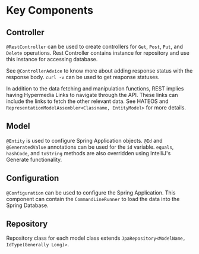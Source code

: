 # Key Components

## Controller

`@RestController` can be used to create controllers for `Get`, `Post`, `Put`, and `Delete` operations. Rest Controller contains instance for repository and use this instance for accessing database.

See `@ControllerAdvice` to know more about adding response status with the response body. `curl -v` can be used to get response statuses.

In addition to the data fetching and manipulation functions, REST implies having Hypermedia Links to navigate through the API. These links can include the links to fetch the other relevant data. See HATEOS and `RepresentationModelAssembler<Classname, EntityModel>` for more details.

## Model

`@Entity` is used to configure Spring Application objects. `@Id` and `@GeneratedValue` annotations can be used for the `id` variable. `equals`, `hashCode`, and `toString` methods are also overridden using IntelliJ's Generate functionality.

## Configuration

`@Configuration` can be used to configure the Spring Application. This component can contain the `CommandLineRunner` to load the data into the Spring Database.

## Repository

Repository class for each model class extends `JpaRepository<ModelName, IdType(Generally Long)>`.
